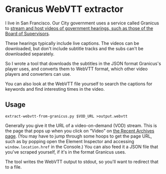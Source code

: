 # Granicus WebVTT extractor

I live in San Francisco. Our City government uses a service called Granicus to [stream and host videos of government hearings, such as those of the Board of Supervisors](https://sfgovtv.org/).

These hearings typically include live captions. The videos can be downloaded, but don't include subtitle tracks and the subs can't be downloaded separately.

So I wrote a tool that downloads the subtitles in the JSON format Granicus's player uses, and converts them to WebVTT format, which other video players and converters can use.

You can also look at the WebVTT file yourself to search the captions for keywords and find interesting times in the video.

## Usage
	extract-webvtt-from-granicus.py $VOD_URL >output.webvtt

Generally you give it the URL of a video-on-demand (VOD) stream. This is the page that pops up when you click on “Video” on [the Recent Archives page](https://sfgovtv.org/recent-archives). (You may have to jump through some hoops to get the page URL, such as by popping open the Element Inspector and accessing `window.location.href` in the Console.) You can also feed it a JSON file that you've scraped yourself, if it's in the format Granicus uses.

The tool writes the WebVTT output to stdout, so you'll want to redirect that to a file.
